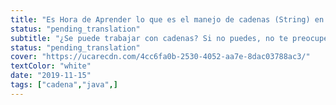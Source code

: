 ```yaml
---
title: "Es Hora de Aprender lo que es el manejo de cadenas (String) en java"
status: "pending_translation"
subtitle: "¿Se puede trabajar con cadenas? Si no puedes, no te preocupes aquí, aprenderás qué es una cadena y cómo trabajar con ellas."
status: "pending_translation"
cover: "https://ucarecdn.com/4cc6fa0b-2530-4052-aa7e-8dac03788ac3/"
textColor: "white"
date: "2019-11-15"
tags: ["cadena","java",]
---
```

